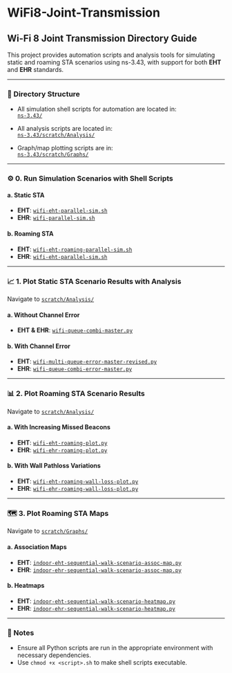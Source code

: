 # WiFi8-Joint-Transmission

## Wi-Fi 8 Joint Transmission Directory Guide

This project provides automation scripts and analysis tools for simulating static and roaming STA scenarios using ns-3.43, with support for both **EHT** and **EHR** standards.

---

### 📁 Directory Structure

- All simulation shell scripts for automation are located in:  
  [`ns-3.43/`](./ns-3.43/)

- All analysis scripts are located in:  
  [`ns-3.43/scratch/Analysis/`](./ns-3.43/scratch/Analysis/)

- Graph/map plotting scripts are in:  
  [`ns-3.43/scratch/Graphs/`](./ns-3.43/scratch/Graphs/)

---

### ⚙️ 0. Run Simulation Scenarios with Shell Scripts

#### a. Static STA

- **EHT**: [`wifi-eht-parallel-sim.sh`](./ns-3.43/wifi-eht-parallel-sim.sh)  
- **EHR**: [`wifi-parallel-sim.sh`](./ns-3.43/wifi-parallel-sim.sh)

#### b. Roaming STA

- **EHT**: [`wifi-eht-roaming-parallel-sim.sh`](./ns-3.43/wifi-eht-roaming-parallel-sim.sh)  
- **EHR**: [`wifi-eht-parallel-sim.sh`](./ns-3.43/wifi-eht-parallel-sim.sh)

---

### 📈 1. Plot Static STA Scenario Results with Analysis

Navigate to [`scratch/Analysis/`](./ns-3.43/scratch/Analysis/)

#### a. Without Channel Error

- **EHT & EHR**: [`wifi-queue-combi-master.py`](./ns-3.43/scratch/Analysis/wifi-queue-combi-master.py)

#### b. With Channel Error

- **EHT**: [`wifi-multi-queue-error-master-revised.py`](./ns-3.43/scratch/Analysis/wifi-multi-queue-error-master-revised.py)  
- **EHR**: [`wifi-queue-combi-error-master.py`](./ns-3.43/scratch/Analysis/wifi-queue-combi-error-master.py)

---

### 📊 2. Plot Roaming STA Scenario Results

Navigate to [`scratch/Analysis/`](./ns-3.43/scratch/Analysis/)

#### a. With Increasing Missed Beacons

- **EHT**: [`wifi-eht-roaming-plot.py`](./ns-3.43/scratch/Analysis/wifi-eht-roaming-plot.py)  
- **EHR**: [`wifi-ehr-roaming-plot.py`](./ns-3.43/scratch/Analysis/wifi-ehr-roaming-plot.py)

#### b. With Wall Pathloss Variations

- **EHT**: [`wifi-eht-roaming-wall-loss-plot.py`](./ns-3.43/scratch/Analysis/wifi-eht-roaming-wall-loss-plot.py)  
- **EHR**: [`wifi-ehr-roaming-wall-loss-plot.py`](./ns-3.43/scratch/Analysis/wifi-ehr-roaming-wall-loss-plot.py)

---

### 🗺️ 3. Plot Roaming STA Maps

Navigate to [`scratch/Graphs/`](./ns-3.43/scratch/Graphs/)

#### a. Association Maps

- **EHT**: [`indoor-eht-sequential-walk-scenario-assoc-map.py`](./ns-3.43/scratch/Graphs/indoor-eht-sequential-walk-scenario-assoc-map.py)  
- **EHR**: [`indoor-ehr-sequential-walk-scenario-assoc-map.py`](./ns-3.43/scratch/Graphs/indoor-ehr-sequential-walk-scenario-assoc-map.py)

#### b. Heatmaps

- **EHT**: [`indoor-eht-sequential-walk-scenario-heatmap.py`](./ns-3.43/scratch/Graphs/indoor-eht-sequential-walk-scenario-heatmap.py)  
- **EHR**: [`indoor-ehr-sequential-walk-scenario-heatmap.py`](./ns-3.43/scratch/Graphs/indoor-ehr-sequential-walk-scenario-heatmap.py)

---

### 📝 Notes

- Ensure all Python scripts are run in the appropriate environment with necessary dependencies.
- Use `chmod +x <script>.sh` to make shell scripts executable.
